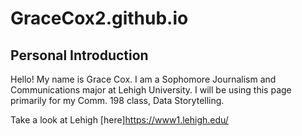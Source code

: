 # GraceCox2.github.io
## **Personal Introduction**

Hello! My name is Grace Cox. I am a Sophomore Journalism and Communications major at Lehigh University. I will be using this page primarily for my Comm. 198 class, Data Storytelling. 


Take a look at Lehigh [here]https://www1.lehigh.edu/

